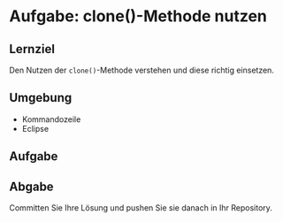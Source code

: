 # Aufgabe: clone()-Methode nutzen

## Lernziel

Den Nutzen der `clone()`-Methode verstehen und diese richtig einsetzen.


## Umgebung

  * Kommandozeile
  * Eclipse


## Aufgabe



## Abgabe

Committen Sie Ihre Lösung und pushen Sie sie danach in Ihr Repository.
